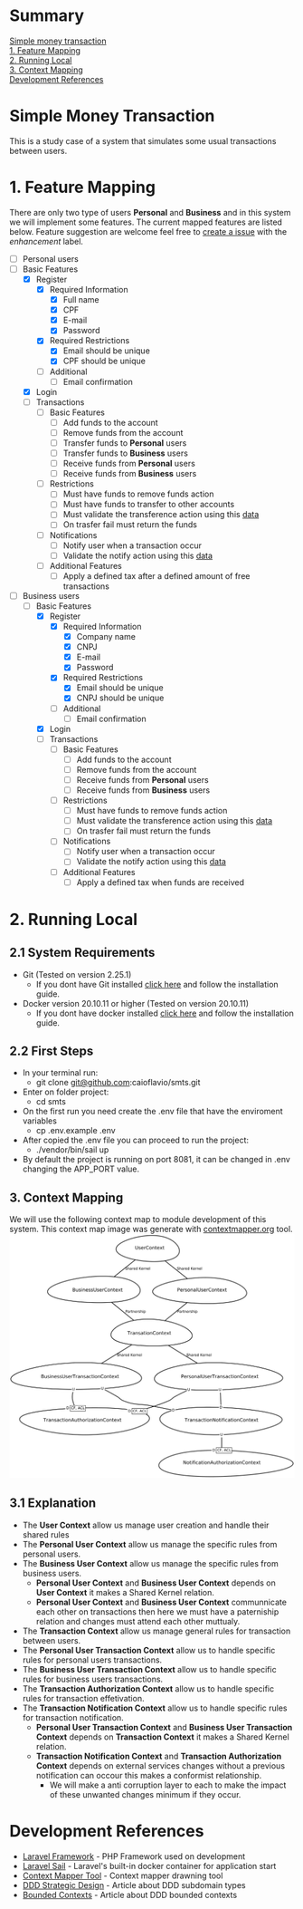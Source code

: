 # Summary

[Simple money transaction](#simple-money-transaction)  
[1. Feature Mapping](#1-feature-mapping)  
[2. Running Local](#2-running-local)  
[3. Context Mapping](#3-context-mapping)  
[Development References](#development-references)

# Simple Money Transaction

This is a study case of a system that simulates some usual transactions between users. 

# 1. Feature Mapping

There are only two type of users **Personal** and **Business** and in this system we will implement some features. The current mapped features are listed below. Feature suggestion are welcome feel free to [create a issue](https://github.com/CaioFlavio/simple-money-transaction-system/issues/new) with the _enhancement_ label.

- [ ]  Personal users
  - [ ] Basic Features
    - [x] Register
      - [x] Required Information
        - [x] Full name
        - [x] CPF 
        - [x] E-mail
        - [x] Password
      - [x] Required Restrictions
        - [x] Email should be unique 
        - [x] CPF should be unique
      - [ ] Additional
        - [ ] Email confirmation
    - [x] Login
    - [ ] Transactions
      - [ ] Basic Features
        - [ ] Add funds to the account
        - [ ] Remove funds from the account
        - [ ] Transfer funds to **Personal** users
        - [ ] Transfer funds to **Business** users
        - [ ] Receive funds from **Personal** users
        - [ ] Receive funds from **Business** users
      - [ ] Restrictions
        - [ ] Must have funds to remove funds action
        - [ ] Must have funds to transfer to other accounts
        - [ ] Must validate the transference action using this [data](https://run.mocky.io/v3/8fafdd68-a090-496f-8c9a-3442cf30dae6)
        - [ ] On trasfer fail must return the funds
      - [ ] Notifications
        - [ ] Notify user when a transaction occur
        - [ ] Validate the notify action using this [data](http://o4d9z.mocklab.io/notify)
      - [ ] Additional Features
        - [ ] Apply a defined tax after a defined amount of free transactions

- [ ] Business users
  - [ ] Basic Features
    - [x] Register
      - [x] Required Information
        - [x] Company name
        - [x] CNPJ 
        - [x] E-mail
        - [x] Password
      - [x] Required Restrictions
        - [x] Email should be unique 
        - [x] CNPJ should be unique
      - [ ] Additional
        - [ ] Email confirmation
    - [x] Login
    - [ ] Transactions
      - [ ] Basic Features
        - [ ] Add funds to the account
        - [ ] Remove funds from the account
        - [ ] Receive funds from **Personal** users
        - [ ] Receive funds from **Business** users
      - [ ] Restrictions
        - [ ] Must have funds to remove funds action
        - [ ] Must validate the transference action using this [data](https://run.mocky.io/v3/8fafdd68-a090-496f-8c9a-3442cf30dae6)
        - [ ] On trasfer fail must return the funds
      - [ ] Notifications
        - [ ] Notify user when a transaction occur
        - [ ] Validate the notify action using this [data](http://o4d9z.mocklab.io/notify)
      - [ ] Additional Features
        - [ ] Apply a defined tax when funds are received

# 2. Running Local

## 2.1 System Requirements
  - Git (Tested on version 2.25.1)
    -  If you dont have Git installed [click here](https://git-scm.com/book/en/v2/Getting-Started-Installing-Git) and follow the installation guide.
  - Docker version 20.10.11 or higher (Tested on version 20.10.11)
    - If you dont have docker installed [click here](https://docs.docker.com/engine/install/) and follow the installation guide.

## 2.2 First Steps
  - In your terminal run:
    - git clone git@github.com:caioflavio/smts.git
  - Enter on folder project: 
    - cd smts 
  - On the first run you need create the .env file that have the enviroment variables
    - cp .env.example .env
  - After copied the .env file you can proceed to run the project:
    - ./vendor/bin/sail up
  - By default the project is running on port 8081, it can be changed in .env changing the APP_PORT value.

## 3. Context Mapping
  We will use the following context map to module development of this system. This context map image was generate with [contextmapper.org](https://contextmapper.org/) tool.
  ![SMTS Context Map](SMTS_ContextMap.png)

## 3.1 Explanation
  - The **User Context** allow us manage user creation and handle their shared rules
  - The **Personal User Context** allow us manage the specific rules from personal users.
  - The **Business User Context** allow us manage the specific rules from business users.
    - **Personal User Context** and **Business User Context** depends on **User Context** it makes a Shared Kernel relation.
    - **Personal User Context** and **Business User Context** communnicate each other on transactions then here we must have a paterniship relation and changes must attend each other muttualy.
  - The **Transaction Context** allow us manage general rules for transaction between users.
  - The **Personal User Transaction Context** allow us to handle specific rules for personal users transactions.
  - The **Business User Transaction Context** allow us to handle specific rules for business users transactions.
  - The **Transaction Authorization Context** allow us to handle specific rules for transaction effetivation.
  - The **Transaction Notification Context** allow us to handle specific rules for transaction notification.
      - **Personal User Transaction Context** and **Business User Transaction Context** depends on **Transaction Context** it makes a Shared Kernel relation.
      - **Transaction Notification Context** and **Transaction Authorization Context** depends on external services changes without a previous notification can occour this makes a conformist relationship.
        - We will make a anti corruption layer to each to make the impact of these unwanted changes minimum if they occur.

# Development References
 - [Laravel Framework](https://laravel.com/docs/8.x/installation) - PHP Framework used on development
 - [Laravel Sail](https://laravel.com/docs/8.x/sail) - Laravel's built-in docker container for application start 
 - [Context Mapper Tool](https://contextmapper.org/) - Context mapper drawning tool
 - [DDD Strategic Design](https://blog.jonathanoliver.com/ddd-strategic-design-core-supporting-and-generic-subdomains/) - Article about DDD subdomain types
 - [Bounded Contexts](https://www.eduardopires.net.br/2016/03/ddd-bounded-context/) - Article about DDD bounded contexts